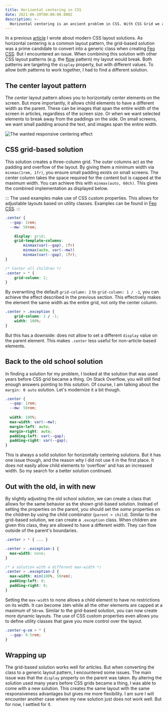 ```yaml
---
title: Horizontal centering in CSS
date: 2021-06-20T00:00:00.000Z
description: >-
  Horizontal centering is an ancient problem in CSS. With CSS Grid we are able enhance this layout pattern. But, this gives us other issues. Let's find a better solution. 
---
```


In a previous [article](/writing/css-layout-patterns) I wrote about modern CSS layout solutions. As horizontal centering is a common layout pattern, the grid-based solution was a prime candidate to convert into a generic class when creating [Feo CSS](https://github.com/crinklesio/feo-css). But I encountered an issue. When combining this solution with other CSS layout patterns (e.g. the [flow](https://github.com/crinklesio/feo-css#flow-x-and-flow-y) pattern) my layout would break. Both patterns are targeting the `display` property, but with different values. To allow both patterns to work together, I had to find a different solution.

## The center layout pattern 
The *center* layout pattern allows you to horizontally center elements on the screen. But more importantly, it allows child elements to have a different width as the parent. These can be images that span the entire width of the screen in articles, regardless of the screen size. Or when we want selected elements to break away from the paddings on the side. On small screens, we want small padding around the text, and images span the entire width.  

![The wanted responsive centering effect](/img/css-center.png)

## CSS grid-based solution
This solution creates a three-column grid. The outer columns act as the padding and overflow of the layout. By giving them a minimum width via `minmax(1rem, 1fr)`, you ensure small padding exists on small screens. The center column takes the space required for the content but is capped at the maximum width. You can achieve this with `minmax(auto, 60ch)`. This gives the combined implementation as displayed below.

:::
The used examples make use of CSS custom properties. This allows for adjustable layouts based on utility classes. Examples can be found in [Feo CSS](https://github.com/crinklesio/feo-css#center).
:::

```css
.center {
  --gap: 1rem;
  --mw: 50rem;

	display: grid;
	grid-template-columns:
		minmax(var(--gap), 1fr)
		minmax(auto, var(--mw))
		minmax(var(--gap), 1fr);
}

/* Center all children */
.center > * {
	grid-column: 2;
}
```

By overwriting the default `grid-column: 2` to `grid-column: 1 / -1`, you can achieve the effect described in the previous section. This effectively makes the element the same width as the entire grid, not only the center column. 

```css
.center > .exception {
	grid-column: 1 / -1;
	width: 100%;
}
```

But this has a downside: does not allow to set a different `display` value on the parent element. This makes `.center`  less useful for non-article-based elements.

## Back to the old school solution
In finding a solution for my problem, I looked at the solution that was used years before CSS grid became a thing. On Stack Overflow, you will still find enough answers pointing to this solution. Of course, I am talking about the `margin: 0 auto` solution. Let's modernize it a bit though. 

```css
.center {
  --gap: 1rem;
  --mw: 50rem;
  
  width: 100%;
  max-width: var(--mw);
  margin-left: auto;
  margin-right: auto;
  padding-left: var(--gap);
  padding-right: var(--gap);
}
```

This is always a solid solution for horizontally centering solutions. But it has one issue though, and the reason why I did not use it in the first place. It does not easily allow child elements to 'overflow' and has an increased width. So my search for a better solution continued. 

## Out with the old, in with new
By slightly adjusting the old school solution, we can create a class that allows for the same behavior as the shown grid-based solution. Instead of setting the properties on the parent, you should set the *same* properties on the children by using the child combinator (`parent > child`). Similar to the grid-based solution, we can create a `.exception` class. When children are given this class, they are allowed to have a different width. They can flow outside of the parent's boundaries.

```css
.center > * { ... }

.center > .exception-1 {
  max-width: none;
}

/* a solution with a different max-width */
.center > .exception-2 {
  max-width: min(100%, 50rem);
  padding-left: 0;
  padding-right: 0;
}
```

Setting the `max-width` to none allows a child element to have no restrictions on its width. It can become `100%` while all the other elements are capped at a maximum of `50rem`. Similar to the grid-based solution, you can now create more dynamic layouts. The use of CSS custom properties even allows you to define utility classes that gave you more control over the layout. 

```css
.center-g-sm > * {
  --gap: 0.5rem;
}
```

## Wrapping up
The grid-based solution works well for articles. But when converting the class to a generic layout pattern, I encountered some issues. The main issue was that the `display` property on the parent was taken. By altering the solution used many years before CSS grids became a thing, I was able to come with a new solution. This creates the same layout with the same responsiveness advantages but gives me more flexibility. I am sure I will encounter another case where my new solution just does not work well. But for now, I settled for it.
